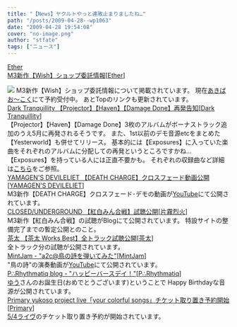 ```yaml
---
title: "【News】ヤクルトやっと連敗止まりましたね…"
path: "/posts/2009-04-28--wp1063"
date: "2009-04-28 19:54:08"
cover: "no-image.png"
author: "stfate"
tags: ["ニュース"]
---
```


<style type="text/css">
<!--
p {white-space: pre-wrap};
-->
</style>

<a class="topics" href="http://www.ether-music.com/music/wish.html" target="_blank">Ether M3新作【Wish】ショップ委託情報</a><span class="junre">[<a href="http://www.ether-music.com/" target="_blank">Ether</a>]</span>
<div class="news"><a href="http://www.ether-music.com/music/wish.html" target="_blank"><img src="http://www.ether-music.com/img/wish/wsbanner.jpg"></a>
M3新作【Wish】ショップ委託情報について掲載されています。
現在<a href="http://www.akibaoo.com/02/commodity_param/ctc/82010400/cmc/2500020081679/shc/0/" target="_blank">あきばお～こく</a>にて予約受付中。
あとTopのリンクも更新されています。</div>
<a class="topics" href="http://www.darktranquillity.com/realindex.html" target="_blank">Dark Tranquillity 【Projector】【Haven】【Damage Done】再発告知</a><span class="junre">[<a href="http://www.darktranquillity.com/" target="_blank">Dark Tranquillity</a>]</span>
<div class="news">【Projector】【Haven】【Damage Done】3枚のアルバムがボーナストラック追加のうえ5月に再発されるそうです。
また、1st以前のデモ音源etcをまとめた【Yesterworld】も併せてリリース。
基本的には【Exposures】に入っていた楽曲をそれぞれのアルバムに分配しての再発というところですかね…
【Exposures】を持っている人には正直不要かも。
それぞれの収録曲など詳細は<a href="http://www.roadrunnerrecords.com/blabbermouth.net/news.aspx?mode=Article&newsitemID=118900" target="_blank">こちら</a>をご参照。</div>
<a class="topics" href="http://devileliet.gozaru.jp/" target="_blank">YAMAGEN'S DEVILELIET 【DEATH CHARGE】クロスフェード動画公開</a><span class="junre">[<a href="http://devileliet.gozaru.jp/" target="_blank">YAMAGEN'S DEVILELIET</a>]</span>
<div class="news">M3新作【DEATH CHARGE】クロスフェード･デモの動画が<a href="http://www.youtube.com/watch?v=T6c3L-6vti4" target="_blank">YouTube</a>にて公開されています。</div>
<a class="topics" href="http://www.rekka.jp/2009/04/post-7.html" target="_blank">CLOSED/UNDERGROUND 【紅白みん合戦】試聴公開</a><span class="junre">[<a href="http://www.rekka.jp/" target="_blank">片霧烈火</a>]</span>
<div class="news">M3新作【紅白みん合戦】の試聴がBlogにて公開されています。
特設サイトの整備完了までの暫定公開とのこと。</div>
<a class="topics" href="http://www.team-e.co.jp/sp/chataworksbest/" target="_blank">茶太 【茶太 Works Best】全トラック試聴公開</a><span class="junre">[<a href="http://chata.moo.jp/" target="_blank">茶太</a>]</span>
<div class="news">全トラック分の試聴が公開されています。</div>
<a class="topics" href="http://ameblo.jp/mint-jam/" target="_blank">MintJam - "a2c@鳥の詩を弾いてみた"</a><span class="junre">[<a href="http://www.mintjam.net/mj/index.html" target="_blank">MintJam</a>]</span>
<div class="news">"鳥の詩"の演奏動画が<a href="http://www.youtube.com/watch?v=1WqN3IVsUHU" target="_blank">YouTube</a>にて公開されています。</div>
<a class="topics" href="http://prq.blog44.fc2.com/" target="_blank">P∴Rhythmatiq blog - "ハッピーバースデイ！"</a><span class="junre">[<a href="http://prq.blog44.fc2.com/" target="_blank">P∴Rhythmatiq</a>]</span>
<div class="news"><a href="http://www.p-pr.info/" target="_blank">ゆう</a>さんのお誕生日(おめでとうございます)ということで
Happy Birthdayな音源が公開されています。</div>
<a class="topics" href="http://primary-yuiko.com/" target="_blank">Primary yukoso project live「your colorful songs」チケット取り置き予約開始</a><span class="junre">[<a href="http://primary-yuiko.com/" target="_blank">Primary</a>]</span>
<div class="news"><a href="http://www.luminouscore.com/yukoso/yukoso_live/" target="_blank">5/4ライヴ</a>のチケット取り置き予約が開始されています。</div>

